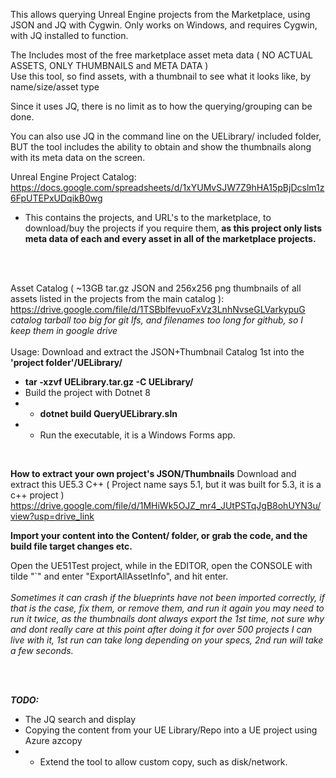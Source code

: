 This allows querying Unreal Engine projects from the Marketplace, using JSON and JQ with Cygwin.
Only works on Windows, and requires Cygwin, with JQ installed to function.

The Includes most of the free marketplace asset meta data ( NO ACTUAL ASSETS, ONLY THUMBNAILS and META DATA )
<br/>
Use this tool, so find assets, with a thumbnail to see what it looks like, by name/size/asset type

Since it uses JQ, there is no limit as to how the querying/grouping can be done.

You can also use JQ in the command line on the UELibrary/ included folder, BUT the tool includes the ability
to obtain and show the thumbnails along with its meta data on the screen.

Unreal Engine Project Catalog: https://docs.google.com/spreadsheets/d/1xYUMvSJW7Z9hHA15pBjDcslm1z6FpUTEPxUDqikB0wg
- This contains the projects, and URL's to the marketplace, to download/buy the projects if you require them,
**as this project only lists meta data of each and every asset in all of the marketplace projects.**
 <br/>
 <br/>

Asset Catalog ( ~13GB tar.gz JSON and 256x256 png thumbnails of all assets listed in the projects from the main catalog ): https://drive.google.com/file/d/1TSBblfevuoFxVz3LnhNvseGLVarkypuG<br/>
_catalog tarball too big for git lfs, and filenames too long for github, so I keep them in google drive_
<br/>
<br/>
Usage: Download and extract the JSON+Thumbnail Catalog 1st into the **'project folder'/UELibrary/**
- **tar -xzvf UELibrary.tar.gz -C UELibrary/**
- Build the project with Dotnet 8
- - **dotnet build QueryUELibrary.sln**
- - Run the executable, it is a Windows Forms app.

<br/>

**How to extract your own project's JSON/Thumbnails**
Download and extract this UE5.3 C++ ( Project name says 5.1, but it was built for 5.3, it is a c++ project )
https://drive.google.com/file/d/1MHiWk5OJZ_mr4_JUtPSTqJgB8ohUYN3u/view?usp=drive_link

**Import your content into the Content/ folder, or grab the code, and the build file target changes etc.**

Open the UE51Test project, while in the EDITOR, open the CONSOLE with tilde "`" and enter
"ExportAllAssetInfo", and hit enter.
<br/>
<br/>
_Sometimes it can crash if the blueprints have not been imported correctly, if that is the case, fix them, or remove them, and run it again
you may need to run it twice, as the thumbnails dont always export the 1st time, not sure why and dont really care at this point
after doing it for over 500 projects I can live with it, 1st run can take long depending on your specs, 2nd run will take a few seconds._

<br/>
<br/>

**_TODO:_**
- The JQ search and display
- Copying the content from your UE Library/Repo into a UE project using Azure azcopy
- - Extend the tool to allow custom copy, such as disk/network.
